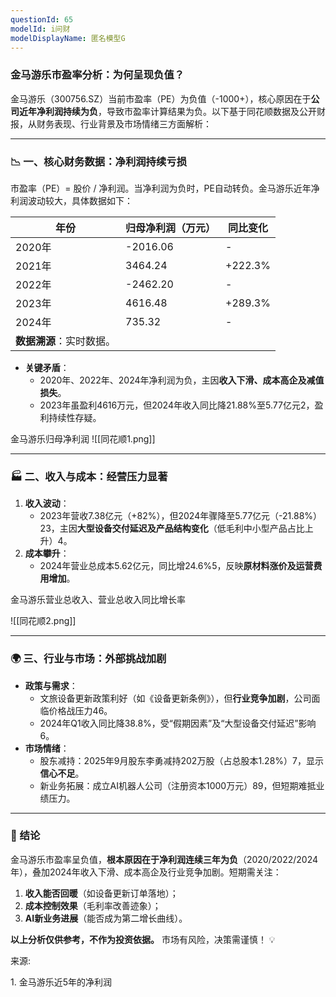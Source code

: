 ```yaml
---
questionId: 65
modelId: i问财
modelDisplayName: 匿名模型G
---
```

### 金马游乐市盈率分析：为何呈现负值？

金马游乐（300756.SZ）当前市盈率（PE）为负值（-1000+），核心原因在于**公司近年净利润持续为负**，导致市盈率计算结果为负。以下基于同花顺数据及公开财报，从财务表现、行业背景及市场情绪三方面解析：

---

### 📉 一、核心财务数据：净利润持续亏损

市盈率（PE）= 股价 / 净利润。当净利润为负时，PE自动转负。金马游乐近年净利润波动较大，具体数据如下：

| 年份             | 归母净利润（万元） | 同比变化    |
| -------------- | --------- | ------- |
| 2020年          | -2016.06  | -       |
| 2021年          | 3464.24   | +222.3% |
| 2022年          | -2462.20  | -       |
| 2023年          | 4616.48   | +289.3% |
| 2024年          | 735.32    | -       |
| **数据溯源**：实时数据。 |           |         |

- **关键矛盾**：
    - 2020年、2022年、2024年净利润为负，主因**收入下滑、成本高企及减值损失**。
    - 2023年虽盈利4616万元，但2024年收入同比降21.88%至5.77亿元2，盈利持续性存疑。

金马游乐归母净利润
![[同花顺1.png]]

---

### 🏭 二、收入与成本：经营压力显著

1. **收入波动**：
    - 2023年营收7.38亿元（+82%），但2024年骤降至5.77亿元（-21.88%）23，主因**大型设备交付延迟及产品结构变化**（低毛利中小型产品占比上升）4。
2. **成本攀升**：
    - 2024年营业总成本5.62亿元，同比增24.6%5，反映**原材料涨价及运营费用增加**。

金马游乐营业总收入、营业总收入同比增长率

![[同花顺2.png]]

---

### 🌍 三、行业与市场：外部挑战加剧

- **政策与需求**：
    - 文旅设备更新政策利好（如《设备更新条例》），但**行业竞争加剧**，公司面临价格战压力46。
    - 2024年Q1收入同比降38.8%，受“假期因素”及“大型设备交付延迟”影响6。
- **市场情绪**：
    - 股东减持：2025年9月股东李勇减持202万股（占总股本1.28%）7，显示**信心不足**。
    - 新业务拓展：成立AI机器人公司（注册资本1000万元）89，但短期难抵业绩压力。

---

### 💎 结论

金马游乐市盈率呈负值，**根本原因在于净利润连续三年为负**（2020/2022/2024年），叠加2024年收入下滑、成本高企及行业竞争加剧。短期需关注：

1. **收入能否回暖**（如设备更新订单落地）；
2. **成本控制效果**（毛利率改善迹象）；
3. **AI新业务进展**（能否成为第二增长曲线）。

**以上分析仅供参考，不作为投资依据。** 市场有风险，决策需谨慎！ 💡

来源:

1. 金马游乐近5年的净利润